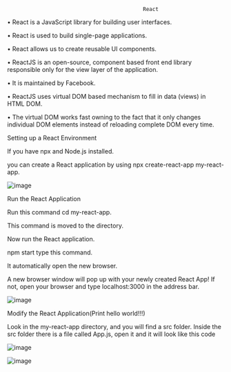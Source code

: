                                                 React
•	React is a JavaScript library for building user interfaces.

•	React is used to build single-page applications.

•	React allows us to create reusable UI components.

•	ReactJS is an open-source, component based front end library responsible only for the view layer of the application. 

•	It is maintained by Facebook.

•	ReactJS uses virtual DOM based mechanism to fill in data (views) in HTML DOM. 

•	The virtual DOM works fast owning to the fact that it only changes individual DOM elements instead of reloading complete DOM every time.

Setting up a React Environment

If you have npx and Node.js installed. 

you can create a React application by using npx create-react-app my-react-app.

![image](https://github.com/sumitkumar785796/ReactCodes/assets/76932212/9c50a508-fcfd-483c-83ac-6489497662bc)


Run the React Application

Run this command cd my-react-app.

This command is moved to the directory.

Now run the React application.

npm start type this command.

It automatically open the new browser.

A new browser window will pop up with your newly created React App! If not, open your browser and type localhost:3000 in the address bar.

![image](https://github.com/sumitkumar785796/ReactCodes/assets/76932212/2aa04de7-de52-42b2-b950-df5f51dee072)

Modify the React Application(Print hello world!!!)

Look in the my-react-app directory, and you will find a src folder. Inside the src folder there is a file called App.js, open it and it will look like this code


![image](https://github.com/sumitkumar785796/ReactCodes/assets/76932212/35aa82aa-316c-49e5-96e2-83d5726e4624)

![image](https://github.com/sumitkumar785796/ReactCodes/assets/76932212/e3d6b4fe-9972-4850-9cc8-21318b09e5a3)





